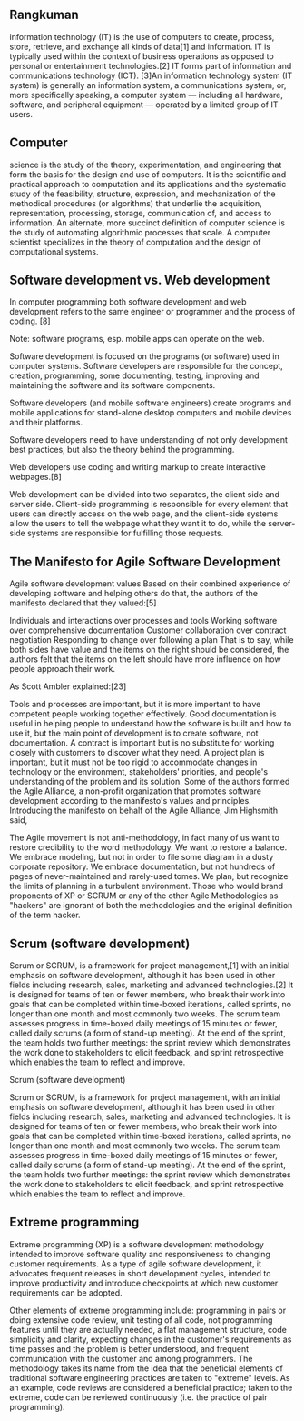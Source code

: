 <h2>Rangkuman</h2> 
<p>information technology (IT) is the use of computers to create, process, store, retrieve, and exchange all kinds of data[1] and information. IT is typically used within the context of business operations as opposed to personal or entertainment technologies.[2] IT forms part of information and communications technology (ICT). [3]An information technology system (IT system) is generally an information system, a communications system, or, more specifically speaking, a computer system — including all hardware, software, and peripheral equipment — operated by a limited group of IT users.</p>

<h2>Computer</h2> <p>science is the study of the theory, experimentation, and engineering that form the basis for the design and use of computers. It is the scientific and practical approach to computation and its applications and the systematic study of the feasibility, structure, expression, and mechanization of the methodical procedures (or algorithms) that underlie the acquisition, representation, processing, storage, communication of, and access to information. An alternate, more succinct definition of computer science is the study of automating algorithmic processes that scale. A computer scientist specializes in the theory of computation and the design of computational systems.</p>

<h2> Software development vs. Web development </h2>
	In computer programming both software development and web development refers to the same engineer or programmer and the process of coding. [8]

<p>Note: software programs, esp. mobile apps can operate on the web.

Software development is focused on the programs (or software) used in computer systems. Software developers are responsible for the concept, creation, programming, some documenting, testing, improving and maintaining the software and its software components. 

Software developers (and mobile software engineers) create programs and mobile applications for stand-alone desktop computers and mobile devices and their platforms. 

Software developers need to have understanding of not only development best practices, but also the theory behind the programming. 

Web developers use coding and writing markup to create interactive webpages.[8]

Web development can be divided into two separates, the client side and server side. Client-side programming is responsible for every element that users can directly access on the web page, and the client-side systems allow the users to tell the webpage what they want it to do, while the server-side systems are responsible for fulfilling those requests. </p>

<h2> The Manifesto for Agile Software Development</h2><p> Agile software development values
Based on their combined experience of developing software and helping others do that, the authors of the manifesto declared that they valued:[5]

Individuals and interactions over processes and tools
Working software over comprehensive documentation
Customer collaboration over contract negotiation
Responding to change over following a plan
That is to say, while both sides have value and the items on the right should be considered, the authors felt that the items on the left should have more influence on how people approach their work.

As Scott Ambler explained:[23]

Tools and processes are important, but it is more important to have competent people working together effectively.
Good documentation is useful in helping people to understand how the software is built and how to use it, but the main point of development is to create software, not documentation.
A contract is important but is no substitute for working closely with customers to discover what they need.
A project plan is important, but it must not be too rigid to accommodate changes in technology or the environment, stakeholders' priorities, and people's understanding of the problem and its solution.
Some of the authors formed the Agile Alliance, a non-profit organization that promotes software development according to the manifesto's values and principles. Introducing the manifesto on behalf of the Agile Alliance, Jim Highsmith said,

The Agile movement is not anti-methodology, in fact many of us want to restore credibility to the word methodology. We want to restore a balance. We embrace modeling, but not in order to file some diagram in a dusty corporate repository. We embrace documentation, but not hundreds of pages of never-maintained and rarely-used tomes. We plan, but recognize the limits of planning in a turbulent environment. Those who would brand proponents of XP or SCRUM or any of the other Agile Methodologies as "hackers" are ignorant of both the methodologies and the original definition of the term hacker.</p>

<h2> Scrum (software development)</h2> <p>Scrum or SCRUM, is a framework for project management,[1] with an initial emphasis on software development, although it has been used in other fields including research, sales, marketing and advanced technologies.[2] It is designed for teams of ten or fewer members, who break their work into goals that can be completed within time-boxed iterations, called sprints, no longer than one month and most commonly two weeks. The scrum team assesses progress in time-boxed daily meetings of 15 minutes or fewer, called daily scrums (a form of stand-up meeting). At the end of the sprint, the team holds two further meetings: the sprint review which demonstrates the work done to stakeholders to elicit feedback, and sprint retrospective which enables the team to reflect and improve. </p>

<p> Scrum (software development)</h2> <p>Scrum or SCRUM, is a framework for project management, with an initial emphasis on software development, although it has been used in other fields including research, sales, marketing and advanced technologies. It is designed for teams of ten or fewer members, who break their work into goals that can be completed within time-boxed iterations, called sprints, no longer than one month and most commonly two weeks. The scrum team assesses progress in time-boxed daily meetings of 15 minutes or fewer, called daily scrums (a form of stand-up meeting). At the end of the sprint, the team holds two further meetings: the sprint review which demonstrates the work done to stakeholders to elicit feedback, and sprint retrospective which enables the team to reflect and improve. </p>

<h2> Extreme programming</h2> <p> Extreme programming (XP) is a software development methodology intended to improve software quality and responsiveness to changing customer requirements. As a type of agile software development, it advocates frequent releases in short development cycles, intended to improve productivity and introduce checkpoints at which new customer requirements can be adopted.

Other elements of extreme programming include: programming in pairs or doing extensive code review, unit testing of all code, not programming features until they are actually needed, a flat management structure, code simplicity and clarity, expecting changes in the customer's requirements as time passes and the problem is better understood, and frequent communication with the customer and among programmers. The methodology takes its name from the idea that the beneficial elements of traditional software engineering practices are taken to "extreme" levels. As an example, code reviews are considered a beneficial practice; taken to the extreme, code can be reviewed continuously (i.e. the practice of pair programming).</p>

